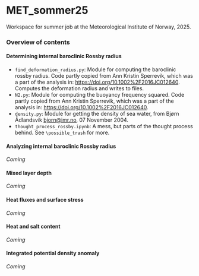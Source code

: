 # MET_sommer25
Workspace for summer job at the Meteorological Institute of Norway, 2025.

### Overview of contents

#### Determining internal baroclinic Rossby radius
* `find_deformation_radius.py`: Module for computing the baroclinic rossby radius. Code partly copied from Ann Kristin Sperrevik, which was a part of the analysis in: https://doi.org/10.1002%2F2016JC012640. Computes the deformation radius and writes to files.
* `N2.py`: Module for computing the buoyancy frequency squared. Code partly copied from Ann Kristin Sperrevik, which was a part of the analysis in: https://doi.org/10.1002%2F2016JC012640.
* `density.py`: Module for getting the density of sea water, from Bjørn Ådlandsvik <bjorn@imr.no>, 07 November 2004.
* `thought_process_rossby.ipynb`: A mess, but parts of the thought process behind. See `\possible_trash` for more.

#### Analyzing internal baroclinic Rossby radius
*Coming*

#### Mixed layer depth
*Coming*

#### Heat fluxes and surface stress
*Coming*

#### Heat and salt content
*Coming*

#### Integrated potential density anomaly
*Coming*